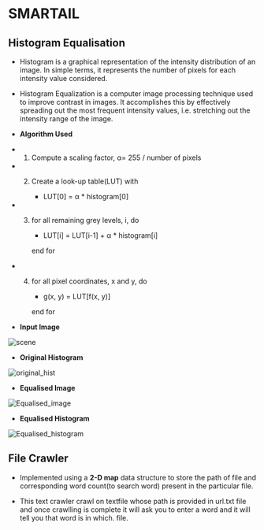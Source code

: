 # SMARTAIL
## Histogram Equalisation 

- Histogram is a graphical representation of the intensity distribution of an image. In simple terms, it represents the number of pixels for each intensity value considered.

- Histogram Equalization is a computer image processing technique used to improve contrast in images. It accomplishes this by effectively spreading out the most frequent intensity values, i.e. stretching out the intensity range of the image. 

- **Algorithm Used**
- 1. Compute a scaling factor, α= 255 / number of pixels
- 2. Create a look-up table(LUT) with

     - LUT[0] =  α * histogram[0]
      
- 3. for all remaining grey levels, i, do

       -  LUT[i] = LUT[i-1] + α * histogram[i]
     
     end for
     
- 4. for all pixel coordinates, x and  y, do

       - g(x, y) = LUT[f(x, y)]
      
     end for
  
- **Input Image**


![scene](https://user-images.githubusercontent.com/31176045/97712300-42c4ee00-1ae4-11eb-8db8-c92415261ef1.jpg)

- **Original Histogram**


![original_hist](https://user-images.githubusercontent.com/31176045/97712527-8fa8c480-1ae4-11eb-9937-390b8cf43ded.jpg)


- **Equalised Image**

![Equalised_image](https://user-images.githubusercontent.com/31176045/97713738-3cd00c80-1ae6-11eb-9a07-1e2e0c48bc2f.jpg)

- **Equalised Histogram**

![Equalised_histogram](https://user-images.githubusercontent.com/31176045/97713838-5c673500-1ae6-11eb-8e45-a10b35823416.jpg)


## File Crawler

- Implemented using a **2-D map** data structure to store the path of file and corresponding word count(to search word) present in the particular file.

- This text crawler crawl on textfile whose path is provided in url.txt file and once crawlling is complete it will ask you to enter a word and it will tell you that word is in which. file.


